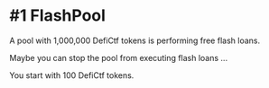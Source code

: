 # #1 FlashPool

A pool with 1,000,000 DefiCtf tokens is performing free flash loans.

Maybe you can stop the pool from executing flash loans ...

You start with 100 DefiCtf tokens.
